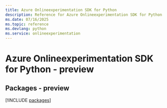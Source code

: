 ```yaml
---
title: Azure Onlineexperimentation SDK for Python
description: Reference for Azure Onlineexperimentation SDK for Python
ms.date: 07/16/2025
ms.topic: reference
ms.devlang: python
ms.service: onlineexperimentation
---
```

# Azure Onlineexperimentation SDK for Python - preview
## Packages - preview
[!INCLUDE [packages](onlineexperimentation-index.md)]